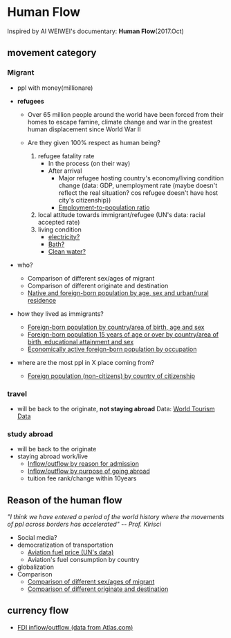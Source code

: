 # Human Flow

Inspired by AI WEIWEI's documentary: __Human Flow__(2017.Oct)





## movement category
### Migrant
* ppl with money(millionare)

* **refugees**

  * Over 65 million people around the world have been forced from their homes to escape famine, climate change and war in the greatest human displacement since World War II

  * Are they given 100% respect as human being?
      1. refugee fatality rate
          * In the process (on their way)
          * After arrival
              * Major refugee hosting country's economy/living condition change (data: GDP, unemployment rate (maybe doesn't reflect the real situation? cos refugee doesn't have host city's citizenship))
              * [Employment-to-population ratio](http://data.un.org/Data.aspx?d=GenderStat&f=inID%3a101)
      2. local attitude towards immigrant/refugee (UN's data: racial accepted rate)
      3. living condition
          * [electricity?](http://data.un.org/Data.aspx?d=POP&f=tableCode%3a295)
          * [Bath?](http://data.un.org/Data.aspx?d=POP&f=tableCode%3a289)
          * [Clean water?](http://data.un.org/Data.aspx?d=POP&f=tableCode%3a282)

* who?
    * Comparison of different sex/ages of migrant
    * Comparison of different  originate and destination
    * [Native and foreign-born population by age, sex and urban/rural residence](http://data.un.org/Data.aspx?d=POP&f=tableCode%3a24)

* how they lived as immigrants?
    * [Foreign-born population by country/area of birth, age and sex](http://data.un.org/Data.aspx?d=POP&f=tableCode%3a44)
    * [Foreign-born population 15 years of age or over by country/area of birth, educational attainment and sex](http://data.un.org/Data.aspx?d=POP&f=tableCode%3a441)
    * [Economically active foreign-born population by occupation](http://data.un.org/Data.aspx?d=POP&f=tableCode:43)
* where are the most ppl in X place coming from?
    * [Foreign population (non-citizens) by country of citizenship](http://data.un.org/Data.aspx?d=POP&f=tableCode%3a127)







### travel
* will be back to the originate, **not staying abroad** Data: [World Tourism Data](http://data.un.org/DocumentData.aspx?id=375)

### study abroad
* will be back to the originate
* staying abroad work/live
    * [Inflow/outflow by reason for admission](http://data.un.org/Data.aspx?d=POP&f=tableCode%3a400)
    * [Inflow/outflow by purpose of going abroad](http://data.un.org/Data.aspx?d=POP&f=tableCode%3a403)
    * tuition fee rank/change within 10years





## Reason of the human flow

*"I think we have entered a period of the world history where the movements of ppl across borders has accelerated" -- Prof. Kirisci*

* Social media?
* democratization of transportation
    * [Aviation fuel price (UN's data)](http://data.un.org/Data.aspx?d=EDATA&f=cmID%3aAV%3btrID%3a122)
    * Aviation's fuel consumption by country
* globalization
* Comparison
    * [Comparison of different sex/ages of migrant](http://data.un.org/Data.aspx?d=POP&f=tableCode%3a44)
    * [Comparison of different originate and destination](http://data.un.org/Data.aspx?d=POP&f=tableCode%3a127)


## currency flow
* [FDI inflow/outflow (data from Atlas.com)](https://www.theatlas.com/charts/NJxV6yP9)
